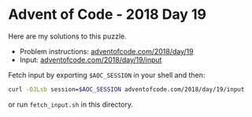 # Advent of Code - 2018 Day 19
Here are my solutions to this puzzle.

* Problem instructions: [adventofcode.com/2018/day/19](https://adventofcode.com/2018/day/19)
* Input: [adventofcode.com/2018/day/19/input](https://adventofcode.com/2018/day/19/input)

Fetch input by exporting `$AOC_SESSION` in your shell and then:
```bash
curl -OJLsb session=$AOC_SESSION adventofcode.com/2018/day/19/input
```

or run `fetch_input.sh` in this directory.
